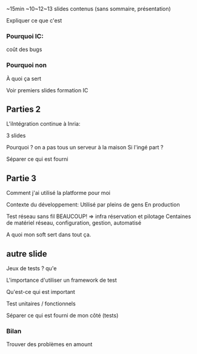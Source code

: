
~15min
~10~12~13 slides contenus (sans sommaire, présentation)

Expliquer ce que c'est

### Pourquoi IC: ###

coût des bugs


### Pourquoi non ###



À quoi ça sert


Voir premiers slides formation IC



## Parties 2 ##

L'iIntégration continue à Inria:

 3 slides

Pourquoi ? on a pas tous un serveur à la maison
Si l'ingé part ?




Séparer ce qui est fourni



## Partie 3 ##

Comment j'ai utilisé la platforme pour moi

Contexte du développement:
Utilisé par pleins de gens
En production

Test réseau sans fil BEAUCOUP! => infra réservation et pilotage
Centaines de matériel réseau, configuration, gestion, automatisé

A quoi mon soft sert dans tout ça.


## autre slide

Jeux de tests ? qu'e

L'importance d'utiliser un framework de test



Qu'est-ce qui est important

Test unitaires / fonctionnels



Séparer ce qui est fourni de mon côté (tests)


### Bilan ###
Trouver des problèmes en amount
